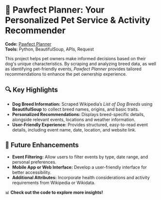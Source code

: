 # 🐾 Pawfect Planner: Your Personalized Pet Service & Activity Recommender  
**Code:** [Pawfect Planner](https://github.com/YuwenAprilYang/Projects/blob/80407a45cfe3ffca2d6ea85b489b26c3ebeb0511/Pawfect%20Planner/Pawfect%20Planner.ipynb)  
**Tools:** Python, BeautifulSoup, APIs, Request

This project helps pet owners make informed decisions based on their dog's unique characteristics. By scraping and analyzing breed data, as well as identifying pet-friendly events, *Pawfect Planner* provides tailored recommendations to enhance the pet ownership experience.  

## 🔍 Key Highlights  
- **Dog Breed Information:** Scraped Wikipedia’s *List of Dog Breeds* using **BeautifulSoup** to collect breed names, origins, and basic traits.  
- **Personalized Recommendations:** Displays breed-specific details, alongside relevant events, locations and weather information.  
- **User-Friendly Experience:** Provides structured, easy-to-read event details, including event name, date, location, and website link.  

## 🚀 Future Enhancements  
- **Event Filtering:** Allow users to filter events by type, date range, and personal preferences.  
- **Mobile App or Web Interface:** Develop a user-friendly interface for better accessibility.  
- **Additional Attributes:** Incorporate health considerations and activity requirements from Wikipedia or Wikidata.  

📊 **Check out the code to explore more insights!**  

